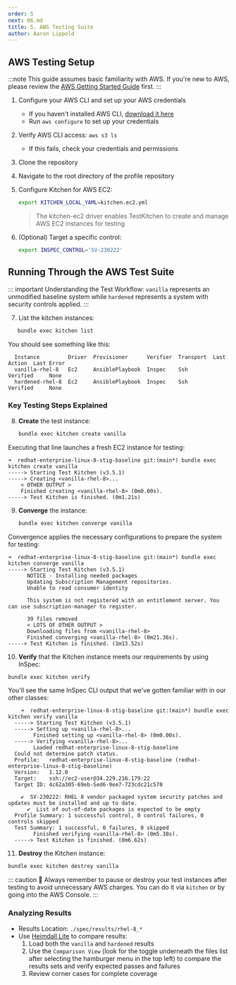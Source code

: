 ```yaml
---
order: 5
next: 06.md
title: 5. AWS Testing Suite
author: Aaron Lippold
---
```


## AWS Testing Setup

:::note
This guide assumes basic familiarity with AWS. If you're new to AWS, please review the [AWS Getting Started Guide](https://aws.amazon.com/getting-started/) first.
:::

1. Configure your AWS CLI and set up your AWS credentials
   - If you haven't installed AWS CLI, [download it here](https://aws.amazon.com/cli/)
   - Run `aws configure` to set up your credentials
2. Verify AWS CLI access: `aws s3 ls`
   - If this fails, check your credentials and permissions
3. Clone the repository
4. Navigate to the root directory of the profile repository
5. Configure Kitchen for AWS EC2:

   ```bash
   export KITCHEN_LOCAL_YAML=kitchen.ec2.yml
   ```

   > The kitchen-ec2 driver enables TestKitchen to create and manage AWS EC2 instances for testing

6. (Optional) Target a specific control:

   ```bash
   export INSPEC_CONTROL='SV-230222'
   ```

## Running Through the AWS Test Suite

::: important Understanding the Test Workflow:
`vanilla` represents an unmodified baseline system while `hardened` represents a system with security controls applied.
:::

7. List the kitchen instances:
```bash
   bundle exec kitchen list
```

You should see something like this:

```shell
  Instance         Driver  Provisioner      Verifier  Transport  Last Action  Last Error
  vanilla-rhel-8   Ec2     AnsiblePlaybook  Inspec    Ssh        Verified     None
  hardened-rhel-8  Ec2     AnsiblePlaybook  Inspec    Ssh        Verified     None
```

### Key Testing Steps Explained

8. **Create** the test instance:

   ```bash
   bundle exec kitchen create vanilla
   ```

Executing that line launches a fresh EC2 instance for testing:

```shell
➜  redhat-enterprise-linux-8-stig-baseline git:(main*) bundle exec kitchen create vanilla
-----> Starting Test Kitchen (v3.5.1)
-----> Creating <vanilla-rhel-8>...
    < OTHER OUTPUT >
    Finished creating <vanilla-rhel-8> (0m0.00s).
-----> Test Kitchen is finished. (0m1.21s)
```

9. **Converge** the instance:

   ```bash
   bundle exec kitchen converge vanilla
   ```

Convergence applies the necessary configurations to prepare the system for testing:

```shell
➜  redhat-enterprise-linux-8-stig-baseline git:(main*) bundle exec kitchen converge vanilla
-----> Starting Test Kitchen (v3.5.1)
      NOTICE - Installing needed packages
      Updating Subscription Management repositories.
      Unable to read consumer identity

      This system is not registered with an entitlement server. You can use subscription-manager to register.

      39 files removed
      < LOTS OF OTHER OUTPUT >
      Downloading files from <vanilla-rhel-8>
      Finished converging <vanilla-rhel-8> (0m21.36s).
-----> Test Kitchen is finished. (1m13.52s)
```

10. **Verify** that the Kitchen instance meets our requirements by using InSpec:

```bash
bundle exec kitchen verify
```

You'll see the same InSpec CLI output that we've gotten familiar with in our other classes:

```shell
    ➜  redhat-enterprise-linux-8-stig-baseline git:(main*) bundle exec kitchen verify vanilla
  -----> Starting Test Kitchen (v3.5.1)
  -----> Setting up <vanilla-rhel-8>...
        Finished setting up <vanilla-rhel-8> (0m0.00s).
  -----> Verifying <vanilla-rhel-8>...
        Loaded redhat-enterprise-linux-8-stig-baseline
  Could not determine patch status.
  Profile:   redhat-enterprise-linux-8-stig-baseline (redhat-enterprise-linux-8-stig-baseline)
  Version:   1.12.0
  Target:    ssh://ec2-user@34.229.216.179:22
  Target ID: 4c62a305-69eb-5ed6-9ee7-723cdc21c578

    ✔  SV-230222: RHEL 8 vendor packaged system security patches and updates must be installed and up to date.
      ✔  List of out-of-date packages is expected to be empty
  Profile Summary: 1 successful control, 0 control failures, 0 controls skipped
  Test Summary: 1 successful, 0 failures, 0 skipped
        Finished verifying <vanilla-rhel-8> (0m5.38s).
  -----> Test Kitchen is finished. (0m6.62s)
```

11. **Destroy** the Kitchen instance:

```bash
bundle exec kitchen destroy vanilla
```

::: caution 💸
Always remember to pause or destroy your test instances after testing to avoid unnecessary AWS charges.  You can do it via `kitchen` or by going into the AWS Console.
:::

### Analyzing Results

- Results Location: `./spec/results/rhel-8_*`
- Use [Heimdall Lite](https://heimdall-lite.mitre.org) to compare results:
  1. Load both the `vanilla` and `hardened` results
  2. Use the `Comparison View` (look for the toggle underneath the files list after selecting the hamburger menu in the top left) to compare the results sets and verify expected passes and failures
  3. Review corner cases for complete coverage

